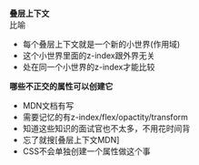 **叠层上下文**  
比喻  
* 每个叠层上下文就是一个新的小世界(作用域)  
* 这个小世界里面的z-index跟外界无关  
* 处在同一个小世界的z-index才能比较  

**哪些不正交的属性可以创建它**  
* MDN文档有写  
* 需要记忆的有z-index/flex/opactity/transform  
* 知道这些知识的面试官也不太多，不用花时间背  
* 忘了就搜[叠层上下文MDN]  
* CSS不会单独创建一个属性做这个事
